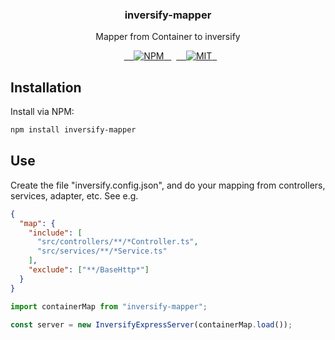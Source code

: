 <h3 align="center">inversify-mapper</h3>
<p align="center">Mapper from Container to inversify</p>

<p align="center">
  <a href="https://www.npmjs.com/package/inversify-mapper">
    <img src="https://img.shields.io/npm/v/inversify-mapper.svg" alt="NPM">
  </a>
  <a href="LICENSE">
    <img src="https://img.shields.io/badge/license-MIT-blue.svg?style=flat-square" alt="MIT">
  </a>
</p>

## Installation

Install via NPM:

```bash
npm install inversify-mapper

```

## Use

Create the file "inversify.config.json", and do your mapping from controllers, services, adapter, etc. See e.g.

```json
{
  "map": {
    "include": [
      "src/controllers/**/*Controller.ts",
      "src/services/**/*Service.ts"
    ],
    "exclude": ["**/BaseHttp*"]
  }
}
```

```typescript
import containerMap from "inversify-mapper";

const server = new InversifyExpressServer(containerMap.load());
```

